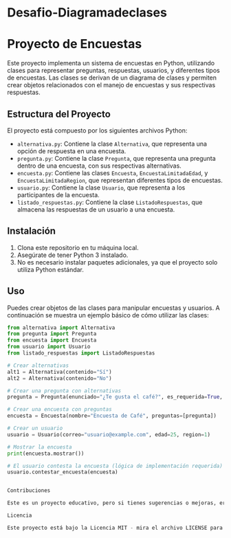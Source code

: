 # Desafio-Diagramadeclases

# Proyecto de Encuestas

Este proyecto implementa un sistema de encuestas en Python, utilizando clases para representar preguntas, respuestas, usuarios, y diferentes tipos de encuestas. Las clases se derivan de un diagrama de clases y permiten crear objetos relacionados con el manejo de encuestas y sus respectivas respuestas.

## Estructura del Proyecto

El proyecto está compuesto por los siguientes archivos Python:

- `alternativa.py`: Contiene la clase `Alternativa`, que representa una opción de respuesta en una encuesta.
- `pregunta.py`: Contiene la clase `Pregunta`, que representa una pregunta dentro de una encuesta, con sus respectivas alternativas.
- `encuesta.py`: Contiene las clases `Encuesta`, `EncuestaLimitadaEdad`, y `EncuestaLimitadaRegion`, que representan diferentes tipos de encuestas.
- `usuario.py`: Contiene la clase `Usuario`, que representa a los participantes de la encuesta.
- `listado_respuestas.py`: Contiene la clase `ListadoRespuestas`, que almacena las respuestas de un usuario a una encuesta.

## Instalación

1. Clona este repositorio en tu máquina local.
2. Asegúrate de tener Python 3 instalado.
3. No es necesario instalar paquetes adicionales, ya que el proyecto solo utiliza Python estándar.

## Uso

Puedes crear objetos de las clases para manipular encuestas y usuarios. A continuación se muestra un ejemplo básico de cómo utilizar las clases:

```python
from alternativa import Alternativa
from pregunta import Pregunta
from encuesta import Encuesta
from usuario import Usuario
from listado_respuestas import ListadoRespuestas

# Crear alternativas
alt1 = Alternativa(contenido="Sí")
alt2 = Alternativa(contenido="No")

# Crear una pregunta con alternativas
pregunta = Pregunta(enunciado="¿Te gusta el café?", es_requerida=True, alternativas=[alt1, alt2])

# Crear una encuesta con preguntas
encuesta = Encuesta(nombre="Encuesta de Café", preguntas=[pregunta])

# Crear un usuario
usuario = Usuario(correo="usuario@example.com", edad=25, region=1)

# Mostrar la encuesta
print(encuesta.mostrar())

# El usuario contesta la encuesta (lógica de implementación requerida)
usuario.contestar_encuesta(encuesta)


Contribuciones

Este es un proyecto educativo, pero si tienes sugerencias o mejoras, eres bienvenido a enviar un pull request o abrir un issue.

Licencia

Este proyecto está bajo la Licencia MIT - mira el archivo LICENSE para más detalles.
